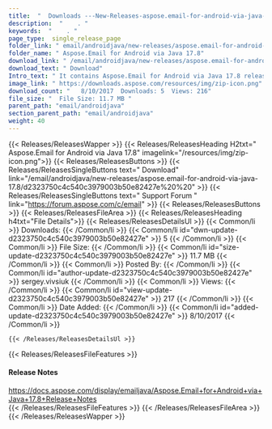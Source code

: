```yaml
---
title:  "  Downloads ---New-Releases-aspose.email-for-android-via-java-17.8 . " 
description:  "    . " 
keywords:  "    . " 
page_type:  single_release_page
folder_link: " email/androidjava/new-releases/aspose.email-for-android-via-java-17.8/"
folder_name: " Aspose.Email for Android via Java 17.8"
download_link: " /email/androidjava/new-releases/aspose.email-for-android-via-java-17.8/d2323750c4c540c3979003b50e82427e"
download_text: " Download"
Intro_text: " It contains Aspose.Email for Android via Java 17.8 release."
image_link: " https://downloads.aspose.com/resources/img/zip-icon.png"
download_count: "   8/10/2017  Downloads: 5  Views: 216"
file_size: "  File Size: 11.7 MB "
parent_path: "email/androidjava"
section_parent_path: "email/androidjava"
weight: 40 
---
```


{{< Releases/ReleasesWapper >}}
  {{< Releases/ReleasesHeading H2txt=" Aspose.Email for Android via Java 17.8" imagelink="/resources/img/zip-icon.png">}}
  {{< Releases/ReleasesButtons >}}
    {{< Releases/ReleasesSingleButtons text=" Download" link="/email/androidjava/new-releases/aspose.email-for-android-via-java-17.8/d2323750c4c540c3979003b50e82427e%20%20" >}}
    {{< Releases/ReleasesSingleButtons text=" Support Forum " link="https://forum.aspose.com/c/email" >}}
  {{< Releases/ReleasesButtons >}}
  {{< Releases/ReleasesFileArea >}}
    {{< Releases/ReleasesHeading h4txt="File Details">}}
    {{< Releases/ReleasesDetailsUl >}}
            {{< Common/li  >}} Downloads: {{< /Common/li >}} 
      {{< Common/li id="dwn-update-d2323750c4c540c3979003b50e82427e" >}} 5 {{< /Common/li >}} 
      {{< Common/li  >}} File Size: {{< /Common/li >}} 
      {{< Common/li id="size-update-d2323750c4c540c3979003b50e82427e" >}} 11.7 MB {{< /Common/li >}} 
      {{< Common/li  >}} Posted By: {{< /Common/li >}} 
      {{< Common/li id="author-update-d2323750c4c540c3979003b50e82427e" >}} sergey.vivsiuk {{< /Common/li >}} 
      {{< Common/li  >}} Views: {{< /Common/li >}} 
      {{< Common/li id="view-update-d2323750c4c540c3979003b50e82427e" >}} 217 {{< /Common/li >}} 
      {{< Common/li  >}} Date Added: {{< /Common/li >}} 
      {{< Common/li id="added-update-d2323750c4c540c3979003b50e82427e" >}} 8/10/2017 {{< /Common/li >}} 

    {{< /Releases/ReleasesDetailsUl >}}

  {{< Releases/ReleasesFileFeatures >}}
      <h4>Release Notes</h4><div><a href="https://docs.aspose.com/display/emailjava/Aspose.Email+for+Android+via+Java+17.8+Release+Notes">https://docs.aspose.com/display/emailjava/Aspose.Email+for+Android+via+Java+17.8+Release+Notes</a></div>
  {{< /Releases/ReleasesFileFeatures >}}
 {{< /Releases/ReleasesFileArea >}}
{{< /Releases/ReleasesWapper >}}


